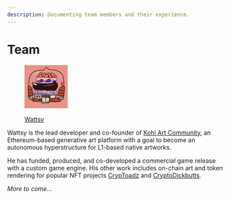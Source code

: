 ```yaml
---
description: Documenting team members and their experience.
---
```


# Team

<figure><img src=".gitbook/assets/wattsy_small.jpg" alt="Croaksy by Gremplin"><figcaption><p> <a href="https://wattsy.art">Wattsy</a></p></figcaption></figure>

Wattsy is the lead developer and co-founder of [Kohi Art Community](https://kohi.art), an Ethereum-based generative art platform with a goal to become an autonomous hyperstructure for L1-based native artworks.&#x20;

He has funded, produced, and co-developed a commercial game release with a custom game engine. His other work includes on-chain art and token rendering for popular NFT projects [CrypToadz](https://cryptoadz.io) and [CryptoDickbutts](https://cryptodickbutts.com).

_More to come..._

